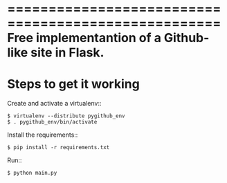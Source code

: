====================================================
Free implementantion of a Github-like site in Flask.
====================================================

Steps to get it working
=======================

Create and activate a virtualenv::

    $ virtualenv --distribute pygithub_env
    $ . pygithub_env/bin/activate

Install the requirements::

    $ pip install -r requirements.txt

Run::

    $ python main.py
